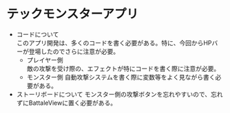 # テックモンスターアプリ
- コードについて  
 このアプリ開発は、多くのコードを書く必要がある。特に、今回からHPバーが登場したのでさらに注意が必要。 
  - プレイヤー側  
   敵の攻撃を受け際の、エフェクトが特にコードを書く際に注意が必要。  
  - モンスター側
   自動攻撃システムを書く際に変数等をよく見ながら書く必要がある。
- ストーリボードについて
 モンスター側の攻撃ボタンを忘れやすいので、忘れずにBattaleViewに置く必要がある。
